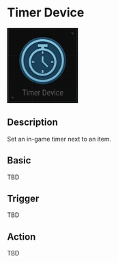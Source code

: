 # Timer Device

![Timer Icon](../images/DeviceIcons/Device_Timer.png)

## Description

Set an in-game timer next to an item.

## Basic

TBD

## Trigger

TBD

## Action

TBD
